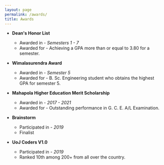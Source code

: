 ```yaml
---
layout: page
permalink: /awards/
title: Awards
---
```


- **Dean's Honor List**
  - Awarded in - *Semesters 1 - 7*
  - Awarded for - Achieving a GPA more than or equal to 3.80 for a semester.

- **Wimalasurendra Award**
  - Awarded in - *Semester 5*
  - Awarded for - B. Sc. Engineering student who obtains the highest GPA for semester 5.

- **Mahapola Higher Education Merit Scholarship**
  - Awarded in - *2017 - 2021*
  - Awarded for - Outstanding performance in G. C. E. A/L Examination.

- **Brainstorm**
  - Participated in - *2019*
  - Finalist

- **UoJ Coders V1.0**
  - Participated in - *2019*
  - Ranked 10th among 200+ from all over the country.
